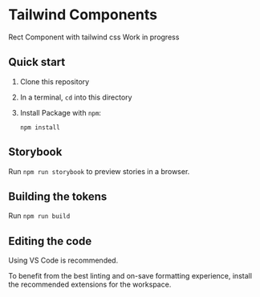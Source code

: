 # Tailwind Components

Rect Component with tailwind css
Work in progress

## Quick start

1. Clone this repository
1. In a terminal, `cd` into this directory
1. Install Package with `npm`:

   ```
   npm install
   ```

## Storybook

Run `npm run storybook` to preview stories in a browser.

## Building the tokens

Run `npm run build`

## Editing the code

Using VS Code is recommended.

To benefit from the best linting and on-save formatting experience, install the recommended extensions for the workspace.

